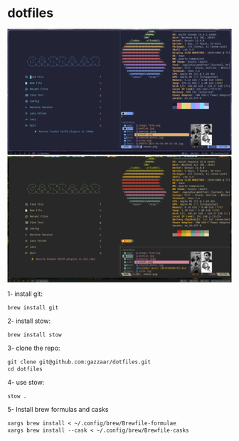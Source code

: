 # dotfiles

![my-dotfiles (Tokyou-night version)](./dotfilesImage.png)
![my-dotfiles (Gruv-box version)](./dotfilesImage-gruvbox.png)

1- install git:

```
brew install git
```

2- install stow:

```
brew install stow
```

3- clone the repo:

```
git clone git@github.com:gazzaar/dotfiles.git
cd dotfiles
```

4- use stow:

```
stow .
```

5- Install brew formulas and casks

```shell
xargs brew install < ~/.config/brew/Brewfile-formulae
xargs brew install --cask < ~/.config/brew/Brewfile-casks


```
